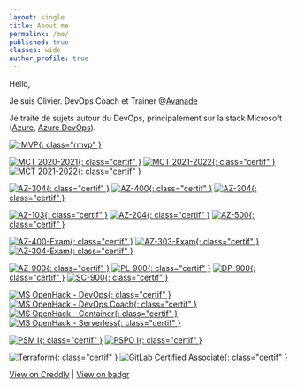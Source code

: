 ```yaml
---
layout: single
title: About me
permalink: /me/
published: true
classes: wide
author_profile: true
---
```

Hello,

Je suis Olivier. DevOps Coach et Trainer @[Avanade](https://www.linkedin.com/showcase/avanade-france/)

Je traite de sujets autour du DevOps, principalement sur la stack Microsoft ([Azure](https://azure.microsoft.com), [Azure DevOps](https://dev.azure.com/)).

[![rMVP](/assets/certifs/rmvp.png){: class="rmvp" }](https://mvp.microsoft.com/en-us/PublicProfile/36860)

[![MCT 2020-2021](/assets/certifs/mct-2020-2021.png){: class="certif" }](https://www.credly.com/badges/e624323c-d2d2-4224-bf1c-5240cb8b1254)
[![MCT 2021-2022](/assets/certifs/mct-2021-2022.png){: class="certif" }](https://www.credly.com/badges/713ae6c9-0192-48ff-93f5-33421d0375dd)
[![MCT 2021-2022](/assets/certifs/mct-2022-2023.png){: class="certif" }](https://www.credly.com/badges/bb9dbd97-58a5-486d-a00c-a6563438f521)


[![AZ-304](/assets/certifs/az-304.png){: class="certif" }](https://www.credly.com/badges/06505a14-8697-4c42-8048-da17dbb6ab45)
[![AZ-400](/assets/certifs/az-400.png){: class="certif" }](https://www.credly.com/badges/b19fd1df-887e-4204-a828-66bc5ff87585)
[![AZ-304](/assets/certifs/az-304.png){: class="certif" }](https://www.credly.com/badges/06505a14-8697-4c42-8048-da17dbb6ab45)

[![AZ-103](/assets/certifs/az-103.png){: class="certif" }](https://www.credly.com/badges/30ad0a08-e480-4663-80af-a725e9222b64)
[![AZ-204](/assets/certifs/az-204.png){: class="certif" }](https://www.credly.com/badges/01deb6b5-400e-472d-8993-eca4587042bf)
[![AZ-500](/assets/certifs/az-500.png){: class="certif" }](https://www.credly.com/badges/e25aebce-1ef1-4fc9-95ca-dcbd364041d9)

[![AZ-400-Exam](/assets/certifs/az-400-exam.png){: class="certif" }](https://www.credly.com/badges/b02c809f-5c39-49cb-9a25-add2fbffdc8a)
[![AZ-303-Exam](/assets/certifs/az-303-exam.png){: class="certif" }](https://www.credly.com/badges/c683c6ea-a84a-4612-931c-19f102de58f4)
[![AZ-304-Exam](/assets/certifs/az-304-exam.png){: class="certif" }](https://www.credly.com/badges/9d5f4270-fb68-44f4-b0e2-1256165d0998)

[![AZ-900](/assets/certifs/az-900.png){: class="certif" }](https://www.credly.com/badges/c4690d22-f982-47b8-8d54-af9dc0da70a7)
[![PL-900](/assets/certifs/pl-900.png){: class="certif" }](https://www.credly.com/badges/82bd3405-1925-4522-8a39-5da6928aecbe)
[![DP-900](/assets/certifs/dp-900.png){: class="certif" }](https://www.credly.com/badges/1ec69d2c-fa52-4f14-b083-8208d350ab52)
[![SC-900](/assets/certifs/sc-900.png){: class="certif" }](https://www.credly.com/badges/b52795fd-ce3d-4ae6-978d-64a942711412)

[![MS OpenHack - DevOps](/assets/certifs/oh-devops.png){: class="certif" }](https://www.credly.com/badges/c550be12-8235-4a68-83d9-ebab816d3e46)
[![MS OpenHack - DevOps Coach](/assets/certifs/oh-devops-coach.png){: class="certif" }](https://www.credly.com/badges/434954ac-9577-4c2d-8d8e-b14e44e733e7)
[![MS OpenHack - Container](/assets/certifs/oh-container.png){: class="certif" }](https://www.credly.com/badges/0c1fb35a-7411-4c73-9908-6bd4fae6deec)
[![MS OpenHack - Serverless](/assets/certifs/oh-serverless.png){: class="certif" }](https://www.credly.com/badges/5d86faef-340c-4777-84cd-5cd3c6d98666)


[![PSM I](/assets/certifs/psmi.png){: class="certif" }](https://www.credly.com/badges/1bc2c009-ca99-49f5-8956-77a46fc82ca8)
[![PSPO I](/assets/certifs/pspo.png){: class="certif" }](https://www.credly.com/badges/c972c5b4-e2d8-441a-9c79-09ca17455036)

[![Terraform](/assets/certifs/terraform-new.png){: class="certif" }](https://www.credly.com/badges/0e602192-28a6-4fa6-acd9-d5733a39ac14)
[![GitLab Certified Associate](/assets/certifs/gitlab-certified-associate.png){: class="certif" }](https://badgr.com/public/assertions/rhvIyrbxQbupP5WnT2OcNA)


[View on Creddly](https://www.credly.com/users/o.delmotte) | [View on badgr](https://badgr.com/public/assertions/rhvIyrbxQbupP5WnT2OcNA)

